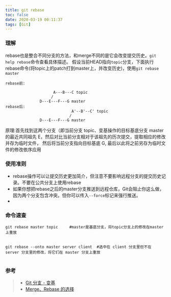 ```yaml
---
title: git rebase
toc: false
date: 2020-03-19 00:11:37
tags: [Git]
---
```


### 理解
rebase也是整合不同分支的方法，和merge不同的是它会改变提交历史。`git help rebase`命令查看具体描述。
假设当前HEAD指向`topic`分支，下面执行rebase命令(将topic上的patch打到master上，并改变历史)，使用`git rebase master`
```
rebase前:

                     A---B---C topic
                    /
               D---E---F---G master
rebase后:
                             A'--B'--C' topic
                            /
               D---E---F---G master
```
原理:首先找到这两个分支（即当前分支 topic、变基操作的目标基底分支 master 的最近共同祖先 E，然后对比当前分支相对于该祖先的历次提交，提取相应的修改并存为临时文件， 然后将当前分支指向目标基底 G, 最后以此将之前另存为临时文件的修改依序应用

### 使用准则
- rebase操作可以让提交历史更加简介，但注意不要影响远程分支的提交历史记录。不要在公共分支上使用rebase
- 如果你想把rebase之后的master分支推送到远程仓库，Git会阻止你这么做，因为两个分支包含冲突。但你可以传入`--force`标记来强行推送。
- 


### 命令速查
```
git rebase master topic 	#master是基底分支，将topic分支上的修改在master上重放


git rebase --onto master server client  #选中在 client 分支里但不在 server 分支里的修改，将它们在 master 分支上重放


```


### 参考
> - [ Git 分支 - 变基](https://www.git-scm.com/book/zh/v2/Git-%E5%88%86%E6%94%AF-%E5%8F%98%E5%9F%BA)
> - [Merge、Rebase 的选择](https://github.com/geeeeeeeeek/git-recipes/wiki/5.1-%E4%BB%A3%E7%A0%81%E5%90%88%E5%B9%B6%EF%BC%9AMerge%E3%80%81Rebase-%E7%9A%84%E9%80%89%E6%8B%A9)



